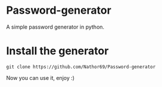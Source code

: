 # Password-generator
A simple password generator in python.
# Install the generator
```
git clone https://github.com/Nathor69/Password-generator
```
Now you can use it, enjoy :)
